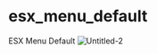 # esx_menu_default
ESX Menu Default
 ![Untitled-2](https://user-images.githubusercontent.com/63021199/172894429-4bd8c76d-f815-4665-aba6-39b996cef06e.png)
